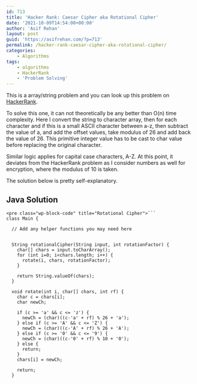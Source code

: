 ```yaml
---
id: 713
title: 'Hacker Rank: Caesar Cipher aka Rotational Cipher'
date: '2021-10-09T14:54:00+00:00'
author: 'Asif Rehan'
layout: post
guid: 'https://asifrehan.com/?p=713'
permalink: /hacker-rank-caesar-cipher-aka-rotational-cipher/
categories:
    - Algorithms
tags:
    - algorithms
    - HackerRank
    - 'Problem Solving'
---
```


This is a array/string problem and you can look up this problem on [HackerRank](https://www.hackerrank.com/challenges/caesar-cipher-1).

To solve this one, it can not theoretically be any better than O(n) time complexity. Here I convert the string to character array, then for each character and if this is a small ASCII character between a-z, then subtract the value of a, and add the offset values, take modulus of 26 and add back the value of 26. This primitive integer value has to be cast to char value before replacing the original character.

Similar logic applies for capital case characters, A-Z. At this point, it deviates from the HackerRank problem as I consider numbers as well for encryption, where the modulus of 10 is taken.

The solution below is pretty self-explanatory.

## Java Solution 

```
<pre class="wp-block-code" title="Rotational Cipher">```
class Main {

  // Add any helper functions you may need here
  

  String rotationalCipher(String input, int rotationFactor) {
    char[] chars = input.toCharArray();
    for (int i=0; i<chars.length; i++) {
      rotate(i, chars, rotationFactor);
    }
    
    return String.valueOf(chars);
  }

  void rotate(int i, char[] chars, int rf) {
    char c = chars[i];
    char newCh;
    
    if (c >= 'a' && c <= 'z') {
      newCh = (char)((c-'a' + rf) % 26 + 'a');
    } else if (c >= 'A' && c <= 'Z') {
      newCh = (char)((c-'A' + rf) % 26 + 'A');
    } else if (c >= '0' && c <= '9') {
      newCh = (char)((c-'0' + rf) % 10 + '0');
    } else {
      return;
    }  
    chars[i] = newCh;
    
    return;
  }

```
```